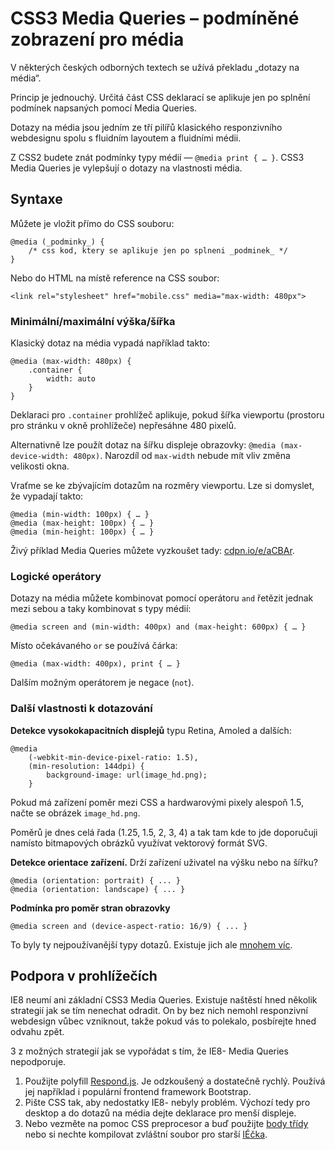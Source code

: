 CSS3 Media Queries – podmíněné zobrazení pro média
==================================================

V některých českých odborných textech se užívá překladu „dotazy na média“. 

Princip je jednouchý. Určitá část CSS deklarací se aplikuje jen po splnění podmínek napsaných pomocí Media Queries.

Dotazy na média jsou jedním ze tří pilířů klasického responzivního webdesignu spolu s fluidním layoutem a fluidními médii.

Z CSS2 budete znát podmínky typy médií — `@media print { … }`. CSS3 Media Queries je vylepšují o dotazy na vlastnosti média.


Syntaxe
-------

Můžete je vložit přímo do CSS souboru:

	@media (_podminky_) {
		/* css kod, ktery se aplikuje jen po splneni _podminek_ */
	}

Nebo do HTML na místě reference na CSS soubor:

	<link rel="stylesheet" href="mobile.css" media="max-width: 480px">

### Minimální/maximální výška/šířka

Klasický dotaz na média vypadá například takto:

	@media (max-width: 480px) {
		.container {
			width: auto
		}
	}

Deklaraci pro `.container` prohlížeč aplikuje, pokud šířka viewportu (prostoru pro stránku v okně prohlížeče) nepřesáhne 480 pixelů. 

Alternativně lze použít dotaz na šířku displeje obrazovky: `@media (max-device-width: 480px)`. Narozdíl od `max-width` nebude mít vliv změna velikosti okna.

Vraťme se ke zbývajícím dotazům na rozměry viewportu. Lze si domyslet, že vypadají takto:

	@media (min-width: 100px) { … }
	@media (max-height: 100px) { … }
	@media (min-height: 100px) { … }
	
Živý příklad Media Queries můžete vyzkoušet tady: [cdpn.io/e/aCBAr](http://cdpn.io/e/aCBAr).

### Logické operátory

Dotazy na média můžete kombinovat pomocí operátoru `and` řetězit jednak mezi sebou a taky kombinovat s typy médií:

	@media screen and (min-width: 400px) and (max-height: 600px) { … }

Místo očekávaného `or` se používá čárka:

	@media (max-width: 400px), print { … }
	
Dalším možným operátorem je negace (`not`). 	

### Další vlastnosti k dotazování

**Detekce vysokokapacitních displejů** typu Retina, Amoled a dalších:

	@media 
		(-webkit-min-device-pixel-ratio: 1.5), 
		(min-resolution: 144dpi) { 
			background-image: url(image_hd.png);
		}

Pokud má zařízení poměr mezi CSS a hardwarovými pixely alespoň 1.5, načte se obrázek `image_hd.png`. 

Poměrů je dnes celá řada (1.25, 1.5, 2, 3, 4) a tak tam kde to jde doporučuji namísto bitmapových obrázků využívat vektorový formát SVG.

**Detekce orientace zařízení.** Drží zařízení uživatel na výšku nebo na šířku?

	@media (orientation: portrait) { ... }
	@media (orientation: landscape) { ... }

**Podmínka pro poměr stran obrazovky**

	@media screen and (device-aspect-ratio: 16/9) { ... }

To byly ty nejpoužívanější typy dotazů. Existuje jich ale [mnohem víc](http://www.opera.com/docs/specs/presto26/css/mediaqueries/).


Podpora v prohlížečích
----------------------

IE8 neumí ani základní CSS3 Media Queries. Existuje naštěstí hned několik strategií jak se tím nenechat odradit. On by bez nich nemohl responzivní webdesign vůbec vzniknout, takže pokud vás to polekalo, posbírejte hned odvahu zpět. 

3 z možných strategií jak se vypořádat s tím, že IE8- Media Queries nepodporuje.

1. Použijte polyfill [Respond.js](https://github.com/scottjehl/Respond). Je odzkoušený a dostatečně rychlý. Používá jej například i populární frontend framework Bootstrap.
2. Pište CSS tak, aby nedostatky IE8- nebyly problém. Výchozí tedy pro desktop a do dotazů na média dejte deklarace pro menší displeje.
3. Nebo vezměte na pomoc CSS preprocesor a buď použijte [body třídy](http://kratce.vzhurudolu.cz/post/49758753713/responzivni-mobile-first-s-pomoci-body-trid) nebo si nechte kompilovat zvláštní soubor pro starší [IÉčka](http://kratce.vzhurudolu.cz/post/42187934506/mobile-first-css).
